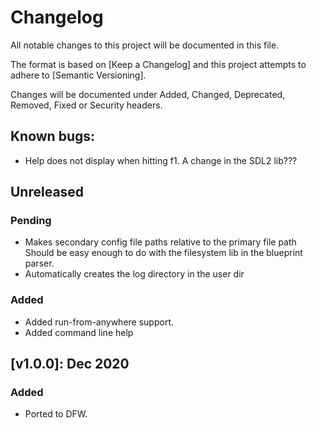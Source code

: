 # Changelog

All notable changes to this project will be documented in this file.

The format is based on [Keep a Changelog] and this project attempts to adhere to [Semantic Versioning].

Changes will be documented under Added, Changed, Deprecated, Removed, Fixed or Security headers.

## Known bugs:
- Help does not display when hitting f1. A change in the SDL2 lib???

## Unreleased
### Pending
- Makes secondary config file paths relative to the primary file path
	Should be easy enough to do with the filesystem lib in the blueprint parser.
- Automatically creates the log directory in the user dir

### Added
- Added run-from-anywhere support.
- Added command line help

## [v1.0.0]: Dec 2020
### Added
- Ported to DFW.

